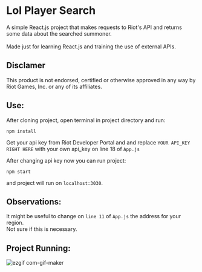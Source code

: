 # Lol Player Search

A simple React.js project that makes requests to Riot's API and returns some data about the searched summoner. <br> <br>
Made just for learning React.js and training the use of external APIs.

## Disclamer

This product is not endorsed, certified or otherwise approved in any way by Riot Games, Inc. or any of its affiliates.

## Use:

After cloning project, open terminal in project directory and run: <br>

`npm install`

Get your api key from Riot Developer Portal and and replace `YOUR API_KEY RIGHT HERE` with your own api_key on line 18 of `App.js`

After changing api key now you can run project:

`npm start`

and project will run on `localhost:3030`.

## Observations:

It might be useful to change on `line 11` of `App.js` the address for your region.\
Not sure if this is necessary.

## Project Running:

![ezgif com-gif-maker](https://user-images.githubusercontent.com/65142565/174502014-d2496cc5-370e-4bff-a51e-7afb60967f43.gif)


